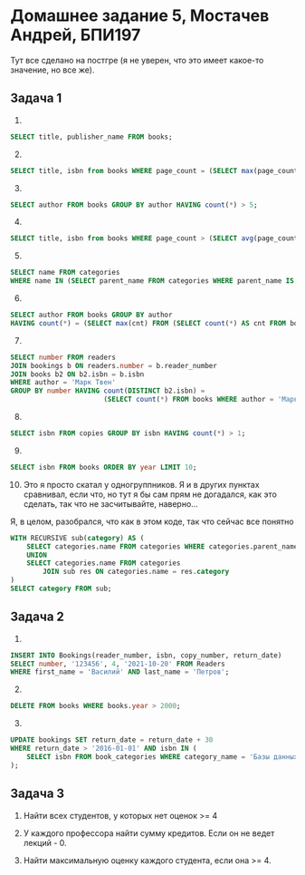 # Домашнее задание 5, Мостачев Андрей, БПИ197

Тут все сделано на постгре (я не уверен, что это имеет какое-то значение, но все же).

## Задача 1

1. 

```sql
SELECT title, publisher_name FROM books;
```

2. 

```sql
SELECT title, isbn from books WHERE page_count = (SELECT max(page_count) FROM books);
```

3. 

```sql
SELECT author FROM books GROUP BY author HAVING count(*) > 5;
```

4. 

```sql
SELECT title, isbn from books WHERE page_count > (SELECT avg(page_count) FROM books) * 2;
```

5. 

```sql
SELECT name FROM categories
WHERE name IN (SELECT parent_name FROM categories WHERE parent_name IS NOT NULL );
```

6. 

```sql
SELECT author FROM books GROUP BY author
HAVING count(*) = (SELECT max(cnt) FROM (SELECT count(*) AS cnt FROM books GROUP BY author) AS HELP);
```

7. 

```sql
SELECT number FROM readers
JOIN bookings b ON readers.number = b.reader_number
JOIN books b2 ON b2.isbn = b.isbn
WHERE author = 'Марк Твен'
GROUP BY number HAVING count(DISTINCT b2.isbn) =
                       (SELECT count(*) FROM books WHERE author = 'Марк Твен');
```

8. 

```sql
SELECT isbn FROM copies GROUP BY isbn HAVING count(*) > 1;
```

9. 
```sql
SELECT isbn FROM books ORDER BY year LIMIT 10;
```

10. Это я просто скатал у одногруппников. Я и в других пунктах сравнивал, если что, но тут я бы сам прям не догадался, как это сделать, так что не засчитывайте, наверно...

Я, в целом, разобрался, что как в этом коде, так что сейчас все понятно

```sql
WITH RECURSIVE sub(category) AS (
    SELECT categories.name FROM categories WHERE categories.parent_name = 'Sport'
    UNION
    SELECT categories.name FROM categories
        JOIN sub res ON categories.name = res.category
)
SELECT category FROM sub;
```

## Задача 2

1. 

```sql
INSERT INTO Bookings(reader_number, isbn, copy_number, return_date)
SELECT number, '123456', 4, '2021-10-20' FROM Readers
WHERE first_name = 'Василий' AND last_name = 'Петров';
```

2. 

```sql
DELETE FROM books WHERE books.year > 2000;
```

3. 

```sql
UPDATE bookings SET return_date = return_date + 30
WHERE return_date > '2016-01-01' AND isbn IN (
    SELECT isbn FROM book_categories WHERE category_name = 'Базы данных'
);
```

## Задача 3

1. Найти всех студентов, у которых нет оценок >= 4

2. У каждого профессора найти сумму кредитов. Если он не ведет лекций - 0.

3. Найти максимальную оценку каждого студента, если она >= 4.
